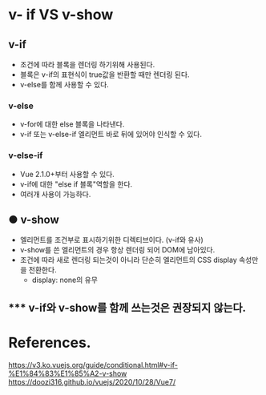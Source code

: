 # v- if VS v-show
## v-if
- 조건에 따라 블록을 렌더링 하기위해 사용된다.
- 블록은 v-if의 표현식이 true값을 반환할 때만 렌더링 된다.
- v-else를 함께 사용할 수 있다.

### v-else
- v-for에 대한 else 블록을 나타낸다.
- v-if 또는 v-else-if 엘리먼트 바로 뒤에 있어야 인식할 수 있다.

### v-else-if
- Vue 2.1.0+부터 사용할 수 있다.
- v-if에 대한 "else if 블록"역할을 한다.
- 여러개 사용이 가능하다.

## ● v-show 
- 엘리먼트를 조건부로 표시하기위한 디렉티브이다. (v-if와 유사)
- v-show를 쓴 엘리먼트의 경우 항상 렌더링 되어 DOM에 남아있다.
- 조건에 따라 새로 렌더링 되는것이 아니라 단순히 엘리먼트의 CSS display 속성만을 전환한다.
    - display: none의 유무

*** v-if와 v-show를 함께 쓰는것은 권장되지 않는다.
---
# References.
https://v3.ko.vuejs.org/guide/conditional.html#v-if-%E1%84%83%E1%85%A2-v-show
https://doozi316.github.io/vuejs/2020/10/28/Vue7/
